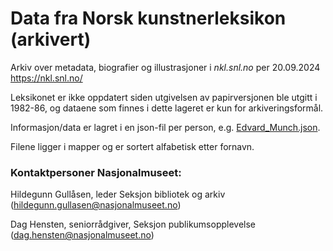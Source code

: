 # Data fra Norsk kunstnerleksikon (arkivert)
Arkiv over metadata, biografier og illustrasjoner
i *nkl.snl.no* per 20.09.2024
https://nkl.snl.no/

Leksikonet er ikke oppdatert siden utgivelsen av papirversjonen ble utgitt i 1982-86, og dataene som finnes i dette lageret er kun for arkiveringsformål.

Informasjon/data er lagret i en json-fil per person, e.g. [Edvard_Munch.json](documents/1-1000/Edvard_Munch.json).

Filene ligger i mapper og er sortert alfabetisk etter fornavn.

### Kontaktpersoner Nasjonalmuseet: 
Hildegunn Gullåsen, leder Seksjon bibliotek og arkiv (hildegunn.gullasen@nasjonalmuseet.no)

Dag Hensten, seniorrådgiver, Seksjon publikumsopplevelse (dag.hensten@nasjonalmuseet.no)
